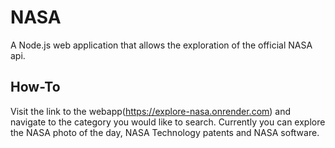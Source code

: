 # NASA 
A Node.js web application that allows the exploration of the official NASA api.

## How-To
Visit the link to the webapp(https://explore-nasa.onrender.com) and navigate to the category you would like to search. Currently you can explore the NASA photo of the day, NASA Technology patents and NASA software. 
